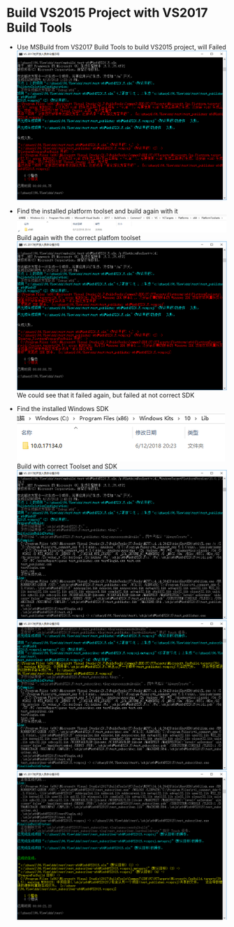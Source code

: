 # Build VS2015 Project with VS2017 Build Tools

* Use MSBuild from VS2017 Build Tools to build VS2015 project, will Failed  
  ![Default build failed](DefaultBuildFailed.png)

* Find the installed platform toolset and build again with it  
  ![Installed Platform Toolset Path](GetListOfInstalledPlatformToolsets.png)  
  Build again with the correct platfom toolset  
  ![Build failed again](BuildFailedAgainWithCorrectPlatformToolset.png)  
  We could see that it failed again, but failed at not correct SDK

* Find the installed Windows SDK  
  ![Find the installed SDK](InstalledSDK.png)  
  Build with correct Toolset and SDK  
  ![](BuildSuccess_01.png)  
  ![](BuildSuccess_02.png)  
  ![](BuildSuccess_03.png)  